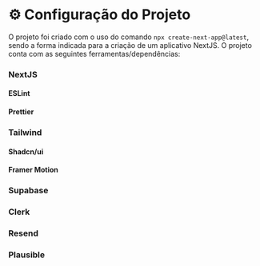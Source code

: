 # ⚙️ Configuração do Projeto

O projeto foi criado com o uso do comando `npx create-next-app@latest`, sendo a forma indicada para a criação de um aplicativo NextJS. O projeto conta com as seguintes ferramentas/dependências:

### NextJS

#### ESLint

#### Prettier

### Tailwind

#### Shadcn/ui

#### Framer Motion

### Supabase

### Clerk

### Resend

### Plausible
